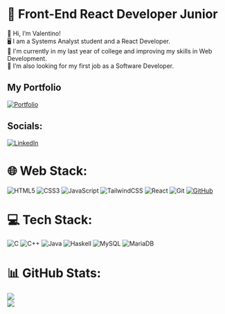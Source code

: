 # 💫 Front-End React Developer Junior
👋 Hi, I’m Valentino!<br> 
🖥 I am a Systems Analyst student and a React Developer.<br> 
📔 I'm currently in my last year of college and improving my skills in Web Development.<br>
🦺 I’m also looking for my first job as a Software Developer.<br>

## My Portfolio
[![Portfolio](https://img.shields.io/badge/Portfolio-FF5722?style=for-the-badge&logo=todoist&logoColor=white)](https://valengu1t0.github.io/proyectos.html)

## Socials:
[![LinkedIn](https://img.shields.io/badge/LinkedIn-%230077B5.svg?logo=linkedin&logoColor=white)](https://www.linkedin.com/in/valentino-privitera-52a646214)

# 🌐 Web Stack:
![HTML5](https://img.shields.io/badge/html5-%23E34F26.svg?style=for-the-badge&logo=html5&logoColor=white) ![CSS3](https://img.shields.io/badge/css3-%231572B6.svg?style=for-the-badge&logo=css3&logoColor=white) ![JavaScript](https://img.shields.io/badge/javascript-%23323330.svg?style=for-the-badge&logo=javascript&logoColor=%23F7DF1E) ![TailwindCSS](https://img.shields.io/badge/tailwindcss-%2338B2AC.svg?style=for-the-badge&logo=tailwind-css&logoColor=white) ![React](https://img.shields.io/badge/React-20232A?style=for-the-badge&logo=react&logoColor=61DAFB) ![Git](https://img.shields.io/badge/GIT-E44C30?style=for-the-badge&logo=git&logoColor=white) [![GitHub](https://img.shields.io/badge/GitHub-100000?style=for-the-badge&logo=github&logoColor=white)](https://github.com/SEUUSERNAME)

# 💻 Tech Stack:
 ![C](https://img.shields.io/badge/c-%2300599C.svg?style=for-the-badge&logo=c&logoColor=white) ![C++](https://img.shields.io/badge/c++-%2300599C.svg?style=for-the-badge&logo=c%2B%2B&logoColor=white) ![Java](https://img.shields.io/badge/java-%23ED8B00.svg?style=for-the-badge&logo=openjdk&logoColor=white) ![Haskell](https://img.shields.io/badge/Haskell-5e5086?style=for-the-badge&logo=haskell&logoColor=white) ![MySQL](https://img.shields.io/badge/MySQL-00000F?style=for-the-badge&logo=mysql&logoColor=white) ![MariaDB](https://img.shields.io/badge/MariaDB-003545?style=for-the-badge&logo=mariadb&logoColor=white) 

# 📊 GitHub Stats:
![](https://github-readme-streak-stats.herokuapp.com/?user=valenGu1t0&theme=dark&hide_border=true)<br/>
![](https://github-readme-stats.vercel.app/api/top-langs/?username=valenGu1t0&theme=dark&hide_border=true&include_all_commits=false&count_private=false&layout=compact)

<!-- Proudly created with GPRM ( https://gprm.itsvg.in ) -->


